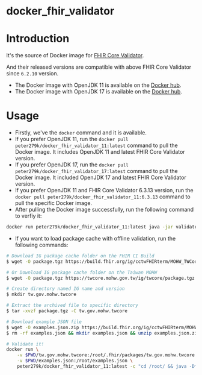 # docker_fhir_validator

# Introduction

It's the source of Docker image for [FHIR Core Validator](https://github.com/hapifhir/org.hl7.fhir.core/releases/).

And their released versions are compatible with above FHIR Core Validator since `6.2.10` version.

- The Docker image with OpenJDK 11 is available on the [Docker hub](https://hub.docker.com/r/peter279k/docker_fhir_validator_11).
- The Docker image with OpenJDK 17 is available on the [Docker hub](https://hub.docker.com/r/peter279k/docker_fhir_validator_17).

# Usage

- Firstly, we've the `docker` command and it is available.
- If you prefer OpenJDK 11, run the `docker pull peter279k/docker_fhir_validator_11:latest` command to pull the Docker image. It includes OpenJDK 11 and latest FHIR Core Validator version.
- If you prefer OpenJDK 17, run the `docker pull peter279k/docker_fhir_validator_17:latest` command to pull the Docker image. It included OpenJDK 17 and latest FHIR Core Validator version.
- If you prefer OpenJDK 11 and FHIR Core Validator 6.3.13 version, run the `docker pull peter279k/docker_fhir_validator_11:6.3.13` command to pull the specific Docker image.
- After pulling the Docker image successfully, run the following command to verfiy it:

```sh
docker run peter279k/docker_fhir_validator_11:latest java -jar validate_cli.jar -help
```

- If you want to load package cache with offline validation, run the following commands:

```sh
# Download IG package cache folder on the FHIR CI Build
$ wget -O package.tgz https://build.fhir.org/ig/cctwFHIRterm/MOHW_TWCoreIG_Build/package.tgz

# Or Download IG package cache folder on the Taiwan MOHW
$ wget -O package.tgz https://twcore.mohw.gov.tw/ig/twcore/package.tgz

# Create directory named IG name and version
$ mkdir tw.gov.mohw.twcore

# Extract the archived file to specific directory
$ tar -xvzf package.tgz -C tw.gov.mohw.twcore

# Download example JSON file
$ wget -O examples.json.zip https://build.fhir.org/ig/cctwFHIRterm/MOHW_TWCoreIG_Build/examples.json.zip
$ rm -rf examples.json && mkdir examples.json && unzip examples.json.zip -d examples.json

# Validate it!
docker run \
    -v $PWD/tw.gov.mohw.twcore:/root/.fhir/packages/tw.gov.mohw.twcore \
    -v $PWD/examples.json:/root/examples.json \
    peter279k/docker_fhir_validator_11:latest -c "cd /root/ && java -Dfile.encoding=UTF-8 -jar validator_cli.jar ./examples.json/Patient-pat-example.json -version 4.0 -ig tw.gov.mohw.twcore"
```
